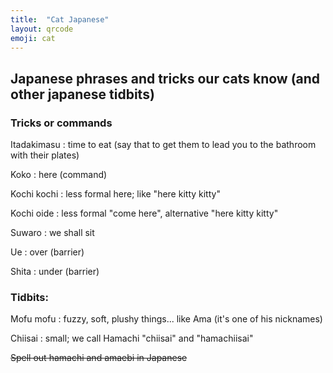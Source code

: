 ```yaml
---
title:  "Cat Japanese"
layout: qrcode
emoji: cat
---
```


## Japanese phrases and tricks our cats know (and other japanese tidbits)

### Tricks or commands

Itadakimasu
: time to eat (say that to get them to lead you to the bathroom with their plates)

Koko
: here (command)

Kochi kochi
: less formal here; like "here kitty kitty"

Kochi oide
: less formal "come here", alternative "here kitty kitty"

Suwaro
: we shall sit

Ue
: over (barrier)

Shita
: under (barrier)

### Tidbits:

Mofu mofu
: fuzzy, soft, plushy things... like Ama (it's one of his nicknames)

Chiisai
: small; we call Hamachi "chiisai" and "hamachiisai"

~~Spell out hamachi and amaebi in Japanese~~
